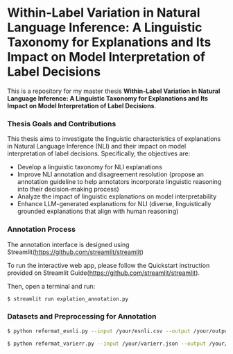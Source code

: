# Within-Label Variation in Natural Language Inference: A Linguistic Taxonomy for Explanations and Its Impact on Model Interpretation of Label Decisions

This is a repository for my master thesis **Within-Label Variation in Natural Language Inference: A Linguistic Taxonomy for Explanations and Its Impact on Model Interpretation of Label Decisions**.

### Thesis Goals and Contributions
This thesis aims to investigate the linguistic characteristics of explanations in Natural Language Inference (NLI) and their impact on model interpretation of label decisions. Specifically, the objectives are:
- Develop a linguistic taxonomy for NLI explanations
- Improve NLI annotation and disagreement resolution (propose an annotation guideline to help annotators incorporate linguistic reasoning into their decision-making process)
- Analyze the impact of linguistic explanations on model interpretability
- Enhance LLM-generated explanations for NLI (diverse, linguistically grounded explanations that align with human reasoning)

### Annotation Process
The annotation interface is designed using Streamlit(https://github.com/streamlit/streamlit)

To run the interactive web app, please follow the Quickstart instruction provided on Streamlit Guide(https://github.com/streamlit/streamlit).

Then, open a terminal and run:
```bash
$ streamlit run explation_annotation.py
```

### Datasets and Preprocessing for Annotation

```bash
$ python reformat_esnli.py --input /your/esnli.csv --output /your/output.csv
```

```bash
$ python reformat_varierr.py --input /your/varierr.json --output /your/output.csv
```